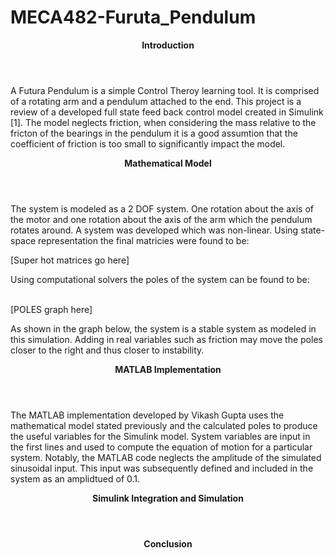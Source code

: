 # MECA482-Furuta_Pendulum

<Header> <b> Introduction </b> </Header>

<body>
  <p>
    A Futura Pendulum is a simple Control Theroy learning tool. It is comprised of a rotating arm and a pendulum attached to the end. This project is a 
    review of a developed full state feed back control model created in Simulink [1]. The model neglects friction, when considering the mass relative to the fricton of       the bearings in the pendulum it is a good assumtion that the coefficient of friction is too small to significantly impact the model. 
  </p>
  
  <Header> <b> Mathematical Model </b> </Header>
  <p>
    The system is modeled as a 2 DOF system. One rotation about the axis of the motor and one rotation about the axis of the arm which the pendulum rotates around. A
    system was developed which was non-linear. Using state-space representation the final matricies were found to be:
    <p>
    [Super hot matrices go here]
    </p>
    Using computational solvers the poles of the system can be found to be:
    <p><br>
    [POLES graph here]
    </p>
    As shown in the graph below, the system is a stable system as modeled in this simulation. Adding in real variables such as friction may move the poles closer 
    to the right and thus closer to instability.
  </p>
  <Header> <b> MATLAB Implementation </b> </Header>
  <p> 
    The MATLAB implementation developed by Vikash Gupta uses the mathematical model stated previously and the calculated poles to produce the useful variables for the
    Simulink model. System variables are input in the first lines and used to compute the equation of motion for a particular system. Notably, the MATLAB code neglects 
    the amplitude of the simulated sinusoidal input. This input was subsequently defined and included in the system as an amplidtued of 0.1.
  </p>
  <Header> <b> Simulink Integration and Simulation </b> </Header>
  <p> 
    
  </p>
  <Header> <b> Conclusion </b> </Header>
  <p> </p>
</body>
